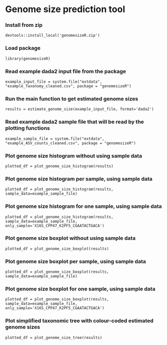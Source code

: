 # Genome size prediction tool

### Install from zip

```
devtools::install_local('genomesizeR.zip')
```

### Load package

```
library(genomesizeR)
```

### Read example dada2 input file from the package

```
example_input_file = system.file("extdata", "example_Taxonomy_cleaned.csv", package = "genomesizeR")
```

### Run the main function to get estimated genome sizes

```
results = estimate_genome_size(example_input_file, format='dada2')
```

### Read example dada2 sample file that will be read by the plotting functions

```
example_sample_file = system.file("extdata", "example_ASV_counts_cleaned.csv", package = "genomesizeR")
```

### Plot genome size histogram without using sample data

```
plotted_df = plot_genome_size_histogram(results)
```

### Plot genome size histogram per sample, using sample data

```
plotted_df = plot_genome_size_histogram(results, sample_data=example_sample_file)
```

### Plot genome size histogram for one sample, using sample data

```
plotted_df = plot_genome_size_histogram(results, sample_data=example_sample_file, only_sample='X16S_CPP47_K2PF5_CGAATACTGACA')
```

### Plot genome size boxplot without using sample data

```
plotted_df = plot_genome_size_boxplot(results)
```

### Plot genome size boxplot per sample, using sample data

```
plotted_df = plot_genome_size_boxplot(results, sample_data=example_sample_file)
```

### Plot genome size boxplot for one sample, using sample data

```
plotted_df = plot_genome_size_boxplot(results, sample_data=example_sample_file, only_sample='X16S_CPP47_K2PF5_CGAATACTGACA')
```

### Plot simplified taxonomic tree with colour-coded estimated genome sizes

```
plotted_df = plot_genome_size_tree(results)
```
